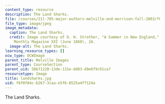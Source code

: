 ```yaml
---
content_type: resource
description: The Land Sharks.
file: /courses/21l-705-major-authors-melville-and-morrison-fall-2003/f6f0f04cb2673caae5f68525a4ff124a_landsharks.jpg
file_type: image/jpeg
image_metadata:
  caption: The Land Sharks.
  credit: Image courtesy of D. H. Strother, "A Summer in New England," in Harper's
    Monthly Magazine XXI (June 1860), 16.
  image-alt: The Land Sharks.
learning_resource_types: []
ocw_type: OCWImage
parent_title: Melville Images
parent_type: CourseSection
parent_uid: 58b71220-13de-131e-dd03-d9e6f9c91ca7
resourcetype: Image
title: landsharks.jpg
uid: f6f0f04c-b267-3caa-e5f6-8525a4ff124a
---
```

The Land Sharks.

